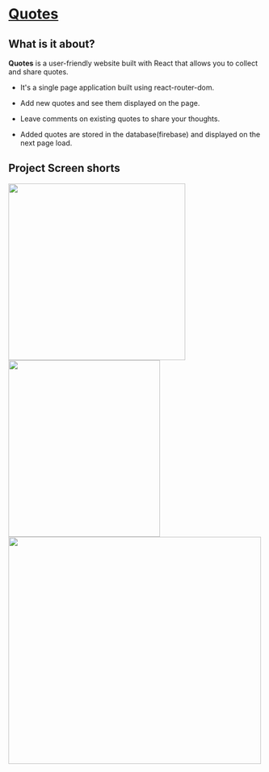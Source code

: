# [Quotes](https://quotes-bb6b0.web.app/allQuotes)

## What is it about?
**Quotes** is a user-friendly website built with React that allows you to collect and share quotes. 

* It's a single page application built using react-router-dom.

* Add new quotes and see them displayed on the page.

* Leave comments on existing quotes to share your thoughts.
  
* Added quotes are stored in the database(firebase) and displayed on the next page load.

## Project Screen shorts

<img src="/../master/src/Assets/quotes.png" width= "350" height="350"> <img src="/../master/src/Assets/quotes-mobile.png" width= "300" height="350">
<img src="/../master/src/Assets/quotes-new.png" width= "500" height="450">
